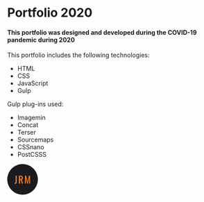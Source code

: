 # Portfolio 2020

#### This portfolio was designed and developed during the COVID-19 pandemic during 2020

This portfolio includes the following technologies: 
- HTML
- CSS
- JavaScript
- Gulp

Gulp plug-ins used:
- Imagemin
- Concat
- Terser
- Sourcemaps
- CSSnano
- PostCSSS


![My logo](/src/images/logo.png)
